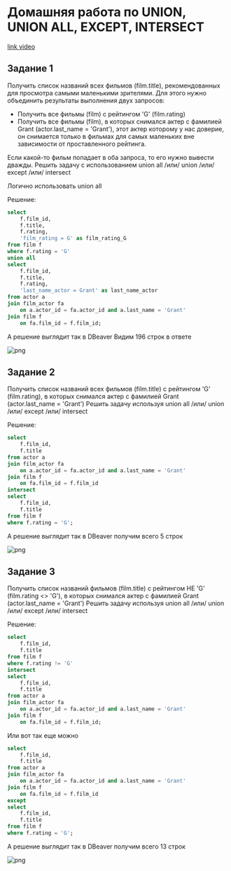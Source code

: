 # Домашняя работа по UNION, UNION ALL, EXCEPT, INTERSECT

[link video](https://www.youtube.com/watch?v=9XiU61SyaNI&list=PLzvuaEeolxkz4a0t4qhA0pxmttG8ZbBtd&index=38)

## Задание 1

Получить список названий всех фильмов (film.title), рекомендованных для просмотра самыми маленькими зрителями.
Для этого нужно объединить результаты выполнения двух запросов:

- Получить все фильмы (film) с рейтингом 'G' (film.rating)
- Получить все фильмы (film), в которых снимался актер с фамилией Grant (actor.last_name = 'Grant'), этот актер которому у нас доверие, он снимается только в фильмах для самых маленьких вне зависимости от проставленного рейтинга.

Если какой-то фильм попадает в оба запроса, то его нужно вывести дважды. Решить задачу с использованием union all /или/ union /или/ except /или/ intersect

Логично использовать union all

Решение:

```SQL
select
    f.film_id,
    f.title,
    f.rating,
    'film_rating = G' as film_rating_G
from film f
where f.rating = 'G'
union all
select
    f.film_id,
    f.title,
    f.rating,
    'last_name_actor = Grant' as last_name_actor
from actor a
join film_actor fa 
    on a.actor_id = fa.actor_id and a.last_name = 'Grant'
join film f 
    on fa.film_id = f.film_id;
```

А решение выглядит так в DBeaver
Видим 196 строк в ответе

![png](img/9/014.png)

## Задание 2

Получить список названий всех фильмов (film.title) с рейтингом 'G' (film.rating), в которых снимался актер с фамилией Grant (actor.last_name = 'Grant') Решить задачу используя union all /или/ union /или/ except /или/ intersect

Решение:

```SQL
select
    f.film_id,
    f.title
from actor a
join film_actor fa 
    on a.actor_id = fa.actor_id and a.last_name = 'Grant'
join film f 
    on fa.film_id = f.film_id
intersect 
select
    f.film_id,
    f.title
from film f
where f.rating = 'G';
```

А решение выглядит так в DBeaver  получим всего 5 строк

![png](img/9/015.png)

## Задание 3

Получить список названий фильмов (film.title) с рейтингом НЕ 'G' (film.rating <> 'G'), в которых снимался актер с фамилией Grant (actor.last_name = 'Grant') Решить задачу используя union all /или/ union /или/ except /или/ intersect

Решение:

```SQL
select
    f.film_id,
    f.title
from film f
where f.rating != 'G'
intersect
select
    f.film_id,
    f.title
from actor a
join film_actor fa 
    on a.actor_id = fa.actor_id and a.last_name = 'Grant'
join film f 
    on fa.film_id = f.film_id;
```

Или вот так еще можно

```SQL
select
    f.film_id,
    f.title
from actor a
join film_actor fa 
    on a.actor_id = fa.actor_id and a.last_name = 'Grant'
join film f 
    on fa.film_id = f.film_id
except
select
    f.film_id,
    f.title
from film f
where f.rating = 'G';
```

А решение выглядит так в DBeaver получим всего 13 строк

![png](img/9/016.png)

